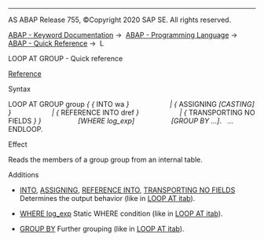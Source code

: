   

* * *

AS ABAP Release 755, ©Copyright 2020 SAP SE. All rights reserved.

[ABAP - Keyword Documentation](https://help.sap.com/doc/abapdocu_755_index_htm/7.55/en-US/abenabap.htm) →  [ABAP - Programming Language](https://help.sap.com/doc/abapdocu_755_index_htm/7.55/en-US/abenabap_reference.htm) →  [ABAP - Quick Reference](https://help.sap.com/doc/abapdocu_755_index_htm/7.55/en-US/abenabap_shortref.htm) →  L

LOOP AT GROUP - Quick reference

[Reference](https://help.sap.com/doc/abapdocu_755_index_htm/7.55/en-US/abaploop_at_group.htm)

Syntax

LOOP AT GROUP group *{* *{* INTO wa *}*
                    *|* *{* ASSIGNING <fs> *\[*CASTING*\]* *}*
                    *|* *{* REFERENCE INTO dref *}*
                    *|* *{* TRANSPORTING NO FIELDS *}* *}*
                  *\[*WHERE log\_exp*\]*
                  *\[*GROUP BY ...*\]*.
  ...
ENDLOOP.

Effect

Reads the members of a group group from an internal table.

Additions

-   [INTO](https://help.sap.com/doc/abapdocu_755_index_htm/7.55/en-US/abaploop_at_itab_result.htm), [ASSIGNING](https://help.sap.com/doc/abapdocu_755_index_htm/7.55/en-US/abaploop_at_itab_result.htm), [REFERENCE INTO](https://help.sap.com/doc/abapdocu_755_index_htm/7.55/en-US/abaploop_at_itab_result.htm), [TRANSPORTING NO FIELDS](https://help.sap.com/doc/abapdocu_755_index_htm/7.55/en-US/abaploop_at_itab_result.htm)
    Determines the output behavior (like in [LOOP AT itab](https://help.sap.com/doc/abapdocu_755_index_htm/7.55/en-US/abaploop_at_itab_shortref.htm)).
    

-   [WHERE log\_exp](https://help.sap.com/doc/abapdocu_755_index_htm/7.55/en-US/abaploop_at_itab_cond.htm)
    Static WHERE condition (like in [LOOP AT itab](https://help.sap.com/doc/abapdocu_755_index_htm/7.55/en-US/abaploop_at_itab_shortref.htm)).
    

-   [GROUP BY](https://help.sap.com/doc/abapdocu_755_index_htm/7.55/en-US/abaploop_at_itab_group_by.htm)
    Further grouping (like in [LOOP AT itab](https://help.sap.com/doc/abapdocu_755_index_htm/7.55/en-US/abaploop_at_itab_shortref.htm)).